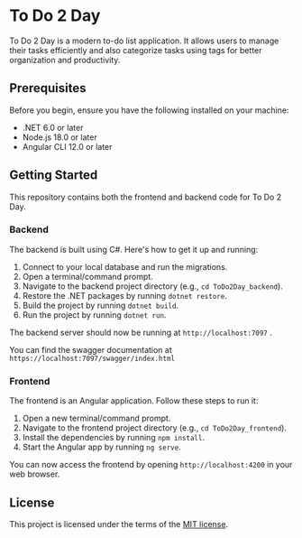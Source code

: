 # To Do 2 Day

To Do 2 Day is a modern to-do list application. It allows users to manage their tasks efficiently and also categorize tasks using tags for better organization and productivity.

## Prerequisites

Before you begin, ensure you have the following installed on your machine:

- .NET 6.0 or later
- Node.js 18.0 or later
- Angular CLI 12.0 or later

## Getting Started

This repository contains both the frontend and backend code for To Do 2 Day.

### Backend

The backend is built using C#. Here's how to get it up and running:

1. Connect to your local database and run the migrations.
2. Open a terminal/command prompt.
3. Navigate to the backend project directory (e.g., `cd ToDo2Day_backend`).
4. Restore the .NET packages by running `dotnet restore`.
5. Build the project by running `dotnet build`.
6. Run the project by running `dotnet run`.

The backend server should now be running at `http://localhost:7097` .

You can find the swagger documentation at `https://localhost:7097/swagger/index.html`

### Frontend

The frontend is an Angular application. Follow these steps to run it:

1. Open a new terminal/command prompt.
2. Navigate to the frontend project directory (e.g., `cd ToDo2Day_frontend`).
3. Install the dependencies by running `npm install`.
4. Start the Angular app by running `ng serve`.

You can now access the frontend by opening `http://localhost:4200` in your web browser.

## License

This project is licensed under the terms of the [MIT license](./LICENSE).
